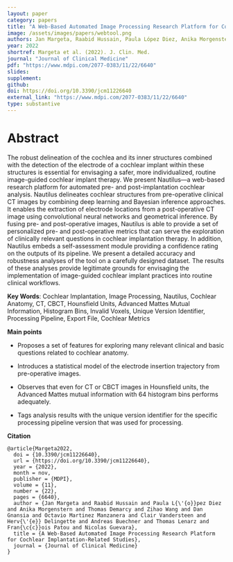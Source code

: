```yaml
---
layout: paper
category: papers
title: "A Web-Based Automated Image Processing Research Platform for Cochlear Implantation-Related Studies"
image: /assets/images/papers/webtool.png
authors: Jan Margeta, Raabid Hussain, Paula López Diez, Anika Morgenstern, Thomas Demarcy, Zihao Wang, Dan Gnansia, Octavio Martinez Manzanera, Clair Vandersteen, Hervé Delingette, Andreas Buechner, Thomas Lenarz, François Patou, Nicolas Guevara
year: 2022
shortref: Margeta et al. (2022). J. Clin. Med.
journal: "Journal of Clinical Medicine"
pdf: "https://www.mdpi.com/2077-0383/11/22/6640"
slides: 
supplement: 
github: 
doi: https://doi.org/10.3390/jcm11226640
external_link: "https://www.mdpi.com/2077-0383/11/22/6640"
type: substantive
---
```


# Abstract

The robust delineation of the cochlea and its inner structures combined with the detection of the electrode of a cochlear implant within these structures is essential for envisaging a safer, more individualized, routine image-guided cochlear implant therapy. We present Nautilus—a web-based research platform for automated pre- and post-implantation cochlear analysis. Nautilus delineates cochlear structures from pre-operative clinical CT images by combining deep learning and Bayesian inference approaches. It enables the extraction of electrode locations from a post-operative CT image using convolutional neural networks and geometrical inference. By fusing pre- and post-operative images, Nautilus is able to provide a set of personalized pre- and post-operative metrics that can serve the exploration of clinically relevant questions in cochlear implantation therapy. In addition, Nautilus embeds a self-assessment module providing a confidence rating on the outputs of its pipeline. We present a detailed accuracy and robustness analyses of the tool on a carefully designed dataset. The results of these analyses provide legitimate grounds for envisaging the implementation of image-guided cochlear implant practices into routine clinical workflows.

**Key Words**:  Cochlear Implantation, Image Processing, Nautilus, Cochlear Anatomy, CT, CBCT, Hounsfield Units, Advanced Mattes Mutual Information, Histogram Bins, Invalid Voxels, Unique Version Identifier, Processing Pipeline, Export File, Cochlear Metrics

**Main points**

- Proposes a set of features for exploring many relevant clinical and basic questions related to cochlear anatomy.

- Introduces a statistical model of the electrode insertion trajectory from pre-operative images.

- Observes that even for CT or CBCT images in Hounsfield units, the Advanced Mattes mutual information with 64 histogram bins performs adequately.

- Tags analysis results with the unique version identifier for the specific processing pipeline version that was used for processing.

**Citation**

```
@article{Margeta2022,
  doi = {10.3390/jcm11226640},
  url = {https://doi.org/10.3390/jcm11226640},
  year = {2022},
  month = nov,
  publisher = {MDPI},
  volume = {11},
  number = {22},
  pages = {6640},
  author = {Jan Margeta and Raabid Hussain and Paula L{\'{o}}pez Diez and Anika Morgenstern and Thomas Demarcy and Zihao Wang and Dan Gnansia and Octavio Martinez Manzanera and Clair Vandersteen and Herv{\'{e}} Delingette and Andreas Buechner and Thomas Lenarz and Fran{\c{c}}ois Patou and Nicolas Guevara},
  title = {A Web-Based Automated Image Processing Research Platform for Cochlear Implantation-Related Studies},
  journal = {Journal of Clinical Medicine}
}
```
